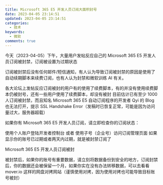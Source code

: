 ```yaml
---
title: Microsoft 365 E5 开发人员订阅大面积封号
date: 2023-04-05 23:14:51
updated: 2023-04-05 23:14:51
categories:
  - 技术
keywords:
  - 微软
comments: true
---
```

今天（2023-04-05）下午，大量用户发帖反应自己的 Microsoft 365 E5 开发人员订阅被封禁，订阅被设置为过期状态

订阅被封禁后没有任何邮件/短信通知，有人认为导致订阅被封禁的原因是使用了自动续期脚本来续费订阅，也有人认为封禁和微软训练 AI 有关。

各大论坛上发帖反应订阅被封的用户有的使用了续费脚本，有的并没有使用续费脚本仍被封号，还有一些用户使用了续费脚本，却没有被封
目前估计已有至少 1000 人订阅被封禁，而且知名 Microsoft 365 E5 自动订阅程序的开发者 Qyi 的 Blog 也无法打开，提示 SSL Handshake Error（发稿时已恢复正常，可能是因为访问量过大，服务器超载）

如果你有 Microsoft 365 E5 开发人员订阅，请立即检查你的订阅状态：

使用个人账户登陆开发者控制台
或者 使用子号（企业号）访问订阅管理页面
如果显示你的账号已过期或者两天内过期，就是被封禁订阅了

Microsoft 365 E5 开发人员订阅被封

被封禁后，如果你的账号有重要数据，请立刻将数据备份到安全的地方，订阅封禁后，你的数据还会被保留一个月，如果你实在没有办法转移数据，可以去看看 mover.io 这样的网盘对拷网站（谨慎使用对拷，因为使用对拷也可能导致目标账号被封）